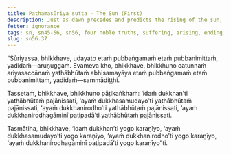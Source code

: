 ```yaml
---
title: Paṭhamasūriya sutta - The Sun (First)
description: Just as dawn precedes and predicts the rising of the sun, so too, for a bhikkhu, right view precedes and predicts the breakthrough to the Four Noble Truths as they really are.
fetter: ignorance
tags: sn, sn45-56, sn56, four noble truths, suffering, arising, ending, way of practice, path, dawn, sun, right view, wisdom
slug: sn56.37
---
```


“Sūriyassa, bhikkhave, udayato etaṁ pubbaṅgamaṁ etaṁ pubbanimittaṁ, yadidaṁ—aruṇuggaṁ. Evameva kho, bhikkhave, bhikkhuno catunnaṁ ariyasaccānaṁ yathābhūtaṁ abhisamayāya etaṁ pubbaṅgamaṁ etaṁ pubbanimittaṁ, yadidaṁ—sammādiṭṭhi.

Tassetaṁ, bhikkhave, bhikkhuno pāṭikaṅkhaṁ: ‘idaṁ dukkhan’ti yathābhūtaṁ pajānissati, ‘ayaṁ dukkhasamudayo’ti yathābhūtaṁ pajānissati, ‘ayaṁ dukkhanirodho’ti yathābhūtaṁ pajānissati, ‘ayaṁ dukkhanirodhagāminī paṭipadā’ti yathābhūtaṁ pajānissati.

Tasmātiha, bhikkhave, ‘idaṁ dukkhan’ti yogo karaṇīyo,
‘ayaṁ dukkhasamudayo’ti yogo karaṇīyo,
‘ayaṁ dukkhanirodho’ti yogo karaṇīyo,
‘ayaṁ dukkhanirodhagāminī paṭipadā’ti yogo karaṇīyo”ti.
